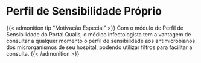 # Perfil de Sensibilidade Próprio



<!--more-->

{{< admonition tip "Motivação Especial" >}}
Com o módulo de Perfil de Sensibilidade do Portal Qualis, o médico infectologista tem a vantagem de consultar a qualquer momento o perfil de sensibilidade aos antimicrobianos dos microrganismos de seu hospital, podendo utilizar filtros para facilitar a consulta.
{{< /admonition >}}





